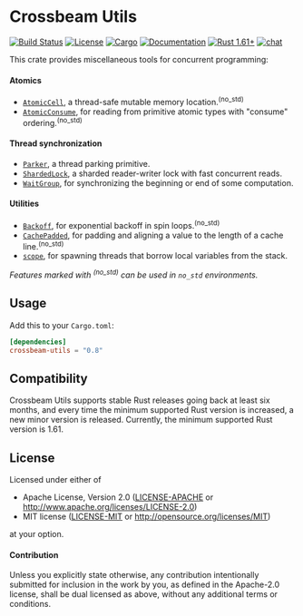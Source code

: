 # Crossbeam Utils

[![Build Status](https://github.com/crossbeam-rs/crossbeam/workflows/CI/badge.svg)](
https://github.com/crossbeam-rs/crossbeam/actions)
[![License](https://img.shields.io/badge/license-MIT_OR_Apache--2.0-blue.svg)](
https://github.com/crossbeam-rs/crossbeam/tree/master/crossbeam-utils#license)
[![Cargo](https://img.shields.io/crates/v/crossbeam-utils.svg)](
https://crates.io/crates/crossbeam-utils)
[![Documentation](https://docs.rs/crossbeam-utils/badge.svg)](
https://docs.rs/crossbeam-utils)
[![Rust 1.61+](https://img.shields.io/badge/rust-1.61+-lightgray.svg)](
https://www.rust-lang.org)
[![chat](https://img.shields.io/discord/569610676205781012.svg?logo=discord)](https://discord.com/invite/JXYwgWZ)

This crate provides miscellaneous tools for concurrent programming:

#### Atomics

* [`AtomicCell`], a thread-safe mutable memory location.<sup>(no_std)</sup>
* [`AtomicConsume`], for reading from primitive atomic types with "consume" ordering.<sup>(no_std)</sup>

#### Thread synchronization

* [`Parker`], a thread parking primitive.
* [`ShardedLock`], a sharded reader-writer lock with fast concurrent reads.
* [`WaitGroup`], for synchronizing the beginning or end of some computation.

#### Utilities

* [`Backoff`], for exponential backoff in spin loops.<sup>(no_std)</sup>
* [`CachePadded`], for padding and aligning a value to the length of a cache line.<sup>(no_std)</sup>
* [`scope`], for spawning threads that borrow local variables from the stack.

*Features marked with <sup>(no_std)</sup> can be used in `no_std` environments.*<br/>

[`AtomicCell`]: https://docs.rs/crossbeam-utils/latest/crossbeam_utils/atomic/struct.AtomicCell.html
[`AtomicConsume`]: https://docs.rs/crossbeam-utils/latest/crossbeam_utils/atomic/trait.AtomicConsume.html
[`Parker`]: https://docs.rs/crossbeam-utils/latest/crossbeam_utils/sync/struct.Parker.html
[`ShardedLock`]: https://docs.rs/crossbeam-utils/latest/crossbeam_utils/sync/struct.ShardedLock.html
[`WaitGroup`]: https://docs.rs/crossbeam-utils/latest/crossbeam_utils/sync/struct.WaitGroup.html
[`Backoff`]: https://docs.rs/crossbeam-utils/latest/crossbeam_utils/struct.Backoff.html
[`CachePadded`]: https://docs.rs/crossbeam-utils/latest/crossbeam_utils/struct.CachePadded.html
[`scope`]: https://docs.rs/crossbeam-utils/latest/crossbeam_utils/thread/fn.scope.html

## Usage

Add this to your `Cargo.toml`:

```toml
[dependencies]
crossbeam-utils = "0.8"
```

## Compatibility

Crossbeam Utils supports stable Rust releases going back at least six months,
and every time the minimum supported Rust version is increased, a new minor
version is released. Currently, the minimum supported Rust version is 1.61.

## License

Licensed under either of

 * Apache License, Version 2.0 ([LICENSE-APACHE](LICENSE-APACHE) or http://www.apache.org/licenses/LICENSE-2.0)
 * MIT license ([LICENSE-MIT](LICENSE-MIT) or http://opensource.org/licenses/MIT)

at your option.

#### Contribution

Unless you explicitly state otherwise, any contribution intentionally submitted
for inclusion in the work by you, as defined in the Apache-2.0 license, shall be
dual licensed as above, without any additional terms or conditions.
